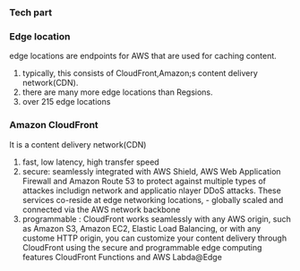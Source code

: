 ### Tech part



### Edge location
edge locations are endpoints for AWS that are used for caching content.
1. typically, this consists of CloudFront,Amazon;s content delivery network(CDN).
2. there are many more edge locations than Regsions.
3. over 215 edge locations

### Amazon CloudFront
It is a content delivery network(CDN) 
1. fast, low latency, high transfer speed
2. secure: seamlessly integrated with AWS Shield, AWS Web Application Firewall and Amazon Route 53 to protect against multiple types of attackes includign network and applicatio nlayer DDoS attacks. These services co-reside at edge networking locations, - globally scaled and connected via the AWS network backbone
3. programmable : CloudFront works seamlessly with any AWS origin, such as Amazon S3, Amazon EC2, Elastic Load Balancing, or with any custome HTTP origin,  you can customize your content delivery through CloudFront using the secure and programmable edge computing features CloudFront Functions and AWS Labda@Edge



   